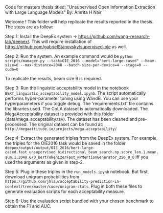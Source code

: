 Code for masters thesis titled: "Unsupervised Open Information Extraction with Large Language Models"
By: Amrita H Nair

Welcome !
This folder will help replicate the results reported in the thesis. The steps are as follow: 

Step 1: Install the DeepEx system -> https://github.com/wang-research-lab/deepex/. This will require installation of https://github.com/gabrielStanovsky/supervised-oie as well. 

Step 2: Run the system. An example command would be `python scripts/manager.py --task=OIE_2016 --model="bert-large-cased" --beam-size=6 --max-distance=2048 --batch-size-per-device=4 --stage=0 --cuda=0`

To replicate the results, beam size 6 is required. 

Step 3: Run the linguistic acceptability model in the notebook `BERT_linguistic_acceptability_model.ipynb`. 
The script automatically performs hyper-parameter tuning using WandB. You can use your hyperparameters if you toggle debug. The 'requirements.txt' file contains the libraries used. The CoLA dataset is automatically downloaded. The MegaAcceptability dataset is provided with this folder (data/mega_acceptability.tsv). The dataset has been cleaned and pre-processed. The original dataset can be found at: `http://megaattitude.io/projects/mega-acceptability/`

Step 4: Extract the generated triples from the DeepEx system. For example, the triples for the OIE2016 task would be saved in the folder `deepex/output/output/OIE_2016/bert-large-cased.fast_unsupervised_bidirectional_beam_search.np.score_len.1.mean.sum.1.2048.6/0_BertTokenizerFast_NPMentionGenerator_256_0_0` iff you used the arguments as given in step-2. 

Step 5: Plug in these triples in the `run_models.ipynb` notebook. But first, download unigram probabilities from 
`https://github.com/jhlau/acceptability-prediction-in-context/tree/master/code/unigram-stats`. Plug in both these files to generate evaluation scripts for each acceptability measure. 

Step 6: Use the evaluation script bundled with your chosen benchmark to obtain the F1 and AUC. 


